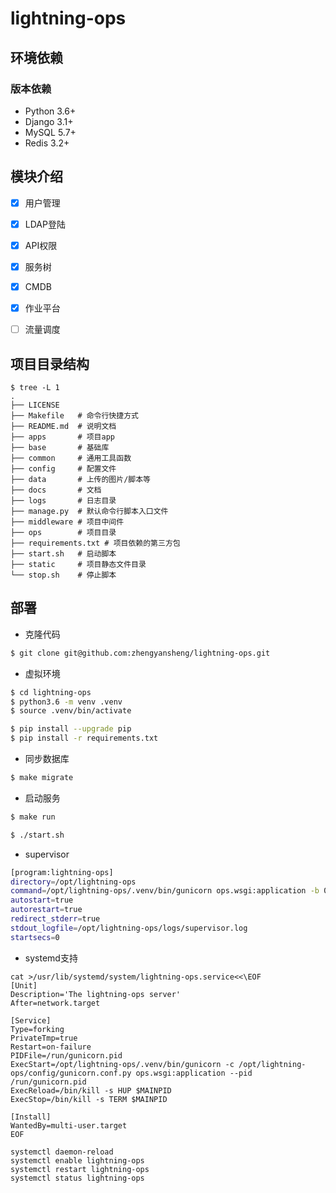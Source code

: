# lightning-ops

## 环境依赖

### 版本依赖

- Python 3.6+
- Django 3.1+
- MySQL 5.7+
- Redis 3.2+


## 模块介绍
- [x] 用户管理
- [X] LDAP登陆
- [x] API权限
- [x] 服务树
- [x] CMDB
- [x] 作业平台 
- [ ] 流量调度


## 项目目录结构
```text
$ tree -L 1
.
├── LICENSE
├── Makefile   # 命令行快捷方式
├── README.md  # 说明文档
├── apps       # 项目app
├── base       # 基础库
├── common     # 通用工具函数
├── config     # 配置文件
├── data       # 上传的图片/脚本等
├── docs       # 文档
├── logs       # 日志目录
├── manage.py  # 默认命令行脚本入口文件
├── middleware # 项目中间件
├── ops        # 项目目录 
├── requirements.txt # 项目依赖的第三方包
├── start.sh   # 启动脚本
├── static     # 项目静态文件目录
└── stop.sh    # 停止脚本
```

## 部署

- 克隆代码
```bash
$ git clone git@github.com:zhengyansheng/lightning-ops.git 
```

- 虚拟环境
```bash
$ cd lightning-ops
$ python3.6 -m venv .venv
$ source .venv/bin/activate
```

```bash
$ pip install --upgrade pip
$ pip install -r requirements.txt
```

- 同步数据库
```bash
$ make migrate 
```

- 启动服务
```bash
$ make run 
```
```bash
$ ./start.sh
```

- supervisor

```bash
[program:lightning-ops]
directory=/opt/lightning-ops
command=/opt/lightning-ops/.venv/bin/gunicorn ops.wsgi:application -b 0.0.0.0:9000 -w 4 -k gthread
autostart=true
autorestart=true
redirect_stderr=true
stdout_logfile=/opt/lightning-ops/logs/supervisor.log
startsecs=0
```

- systemd支持

```
cat >/usr/lib/systemd/system/lightning-ops.service<<\EOF
[Unit]
Description='The lightning-ops server'
After=network.target

[Service]
Type=forking
PrivateTmp=true
Restart=on-failure
PIDFile=/run/gunicorn.pid
ExecStart=/opt/lightning-ops/.venv/bin/gunicorn -c /opt/lightning-ops/config/gunicorn.conf.py ops.wsgi:application --pid /run/gunicorn.pid
ExecReload=/bin/kill -s HUP $MAINPID
ExecStop=/bin/kill -s TERM $MAINPID

[Install]
WantedBy=multi-user.target
EOF

systemctl daemon-reload
systemctl enable lightning-ops
systemctl restart lightning-ops
systemctl status lightning-ops
```
